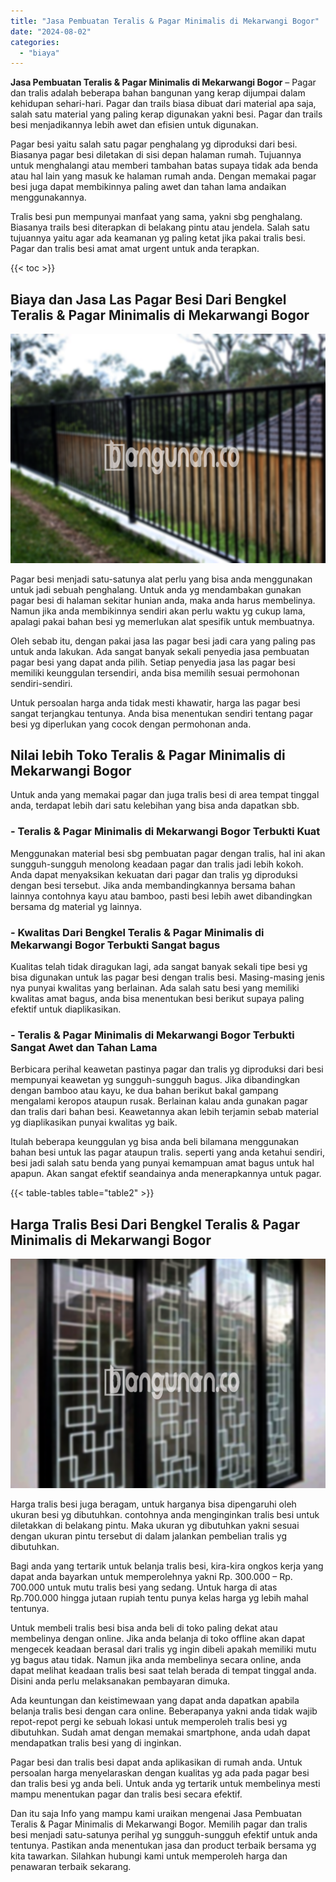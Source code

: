 ```yaml
---
title: "Jasa Pembuatan Teralis & Pagar Minimalis di Mekarwangi Bogor"
date: "2024-08-02"
categories: 
  - "biaya"
---
```


**Jasa Pembuatan Teralis & Pagar Minimalis di Mekarwangi Bogor** – Pagar dan tralis adalah beberapa bahan bangunan yang kerap dijumpai dalam kehidupan sehari-hari. Pagar dan trails biasa dibuat dari material apa saja, salah satu material yang paling kerap digunakan yakni besi. Pagar dan trails besi menjadikannya lebih awet dan efisien untuk digunakan.

Pagar besi yaitu salah satu pagar penghalang yg diproduksi dari besi. Biasanya pagar besi diletakan di sisi depan halaman rumah. Tujuannya untuk menghalangi atau memberi tambahan batas supaya tidak ada benda atau hal lain yang masuk ke halaman rumah anda. Dengan memakai pagar besi juga dapat membikinnya paling awet dan tahan lama andaikan menggunakannya.

Tralis besi pun mempunyai manfaat yang sama, yakni sbg penghalang. Biasanya trails besi diterapkan di belakang pintu atau jendela. Salah satu tujuannya yaitu agar ada keamanan yg paling ketat jika pakai tralis besi. Pagar dan tralis besi amat amat urgent untuk anda terapkan.

{{< toc >}}

## Biaya dan Jasa Las Pagar Besi Dari Bengkel Teralis & Pagar Minimalis di Mekarwangi Bogor

![Jasa Pembuatan Teralis & Pagar Minimalis di Mekarwangi Bogor](/images/pagar-minimalis-murah-63.png)

Pagar besi menjadi satu-satunya alat perlu yang bisa anda menggunakan untuk jadi sebuah penghalang. Untuk anda yg mendambakan gunakan pagar besi di halaman sekitar hunian anda, maka anda harus membelinya. Namun jika anda membikinnya sendiri akan perlu waktu yg cukup lama, apalagi pakai bahan besi yg memerlukan alat spesifik untuk membuatnya.

Oleh sebab itu, dengan pakai jasa las pagar besi jadi cara yang paling pas untuk anda lakukan. Ada sangat banyak sekali penyedia jasa pembuatan pagar besi yang dapat anda pilih. Setiap penyedia jasa las pagar besi memiliki keunggulan tersendiri, anda bisa memilih sesuai permohonan sendiri-sendiri.

Untuk persoalan harga anda tidak mesti khawatir, harga las pagar besi sangat terjangkau tentunya. Anda bisa menentukan sendiri tentang pagar besi yg diperlukan yang cocok dengan permohonan anda.

## Nilai lebih Toko Teralis & Pagar Minimalis di Mekarwangi Bogor

Untuk anda yang memakai pagar dan juga tralis besi di area tempat tinggal anda, terdapat lebih dari satu kelebihan yang bisa anda dapatkan sbb.

### \- Teralis & Pagar Minimalis di Mekarwangi Bogor Terbukti Kuat

Menggunakan material besi sbg pembuatan pagar dengan tralis, hal ini akan sungguh-sungguh menolong keadaan pagar dan tralis jadi lebih kokoh. Anda dapat menyaksikan kekuatan dari pagar dan tralis yg diproduksi dengan besi tersebut. Jika anda membandingkannya bersama bahan lainnya contohnya kayu atau bamboo, pasti besi lebih awet dibandingkan bersama dg material yg lainnya.

### \- Kwalitas Dari Bengkel Teralis & Pagar Minimalis di Mekarwangi Bogor Terbukti Sangat bagus

Kualitas telah tidak diragukan lagi, ada sangat banyak sekali tipe besi yg bisa digunakan untuk las pagar besi dengan tralis besi. Masing-masing jenis nya punyai kwalitas yang berlainan. Ada salah satu besi yang memiliki kwalitas amat bagus, anda bisa menentukan besi berikut supaya paling efektif untuk diaplikasikan.

### \- Teralis & Pagar Minimalis di Mekarwangi Bogor Terbukti Sangat Awet dan Tahan Lama

Berbicara perihal keawetan pastinya pagar dan tralis yg diproduksi dari besi mempunyai keawetan yg sungguh-sungguh bagus. Jika dibandingkan dengan bamboo atau kayu, ke dua bahan berikut bakal gampang mengalami keropos ataupun rusak. Berlainan kalau anda gunakan pagar dan tralis dari bahan besi. Keawetannya akan lebih terjamin sebab material yg diaplikasikan punyai kwalitas yg baik.

Itulah beberapa keunggulan yg bisa anda beli bilamana menggunakan bahan besi untuk las pagar ataupun tralis. seperti yang anda ketahui sendiri, besi jadi salah satu benda yang punyai kemampuan amat bagus untuk hal apapun. Akan sangat efektif seandainya anda menerapkannya untuk pagar.

{{< table-tables table="table2" >}}

## Harga Tralis Besi Dari Bengkel Teralis & Pagar Minimalis di Mekarwangi Bogor

![Jasa Pembuatan Teralis & Pagar Minimalis di Mekarwangi Bogor](/images/teralis-minimalis-murah-02.png)

Harga tralis besi juga beragam, untuk harganya bisa dipengaruhi oleh ukuran besi yg dibutuhkan. contohnya anda menginginkan tralis besi untuk diletakkan di belakang pintu. Maka ukuran yg dibutuhkan yakni sesuai dengan ukuran pintu tersebut di dalam jalankan pembelian tralis yg dibutuhkan.

Bagi anda yang tertarik untuk belanja tralis besi, kira-kira ongkos kerja yang dapat anda bayarkan untuk memperolehnya yakni Rp. 300.000 – Rp. 700.000 untuk mutu tralis besi yang sedang. Untuk harga di atas Rp.700.000 hingga jutaan rupiah tentu punya kelas harga yg lebih mahal tentunya.

Untuk membeli tralis besi bisa anda beli di toko paling dekat atau membelinya dengan online. Jika anda belanja di toko offline akan dapat mengecek keadaan berasal dari tralis yg ingin dibeli apakah memiliki mutu yg bagus atau tidak. Namun jika anda membelinya secara online, anda dapat melihat keadaan tralis besi saat telah berada di tempat tinggal anda. Disini anda perlu melaksanakan pembayaran dimuka.

Ada keuntungan dan keistimewaan yang dapat anda dapatkan apabila belanja tralis besi dengan cara online. Beberapanya yakni anda tidak wajib repot-repot pergi ke sebuah lokasi untuk memperoleh tralis besi yg dibutuhkan. Sudah amat dengan memakai smartphone, anda udah dapat mendapatkan tralis besi yang di inginkan.

Pagar besi dan tralis besi dapat anda aplikasikan di rumah anda. Untuk persoalan harga menyelaraskan dengan kualitas yg ada pada pagar besi dan tralis besi yg anda beli. Untuk anda yg tertarik untuk membelinya mesti mampu menentukan pagar dan tralis besi secara efektif.

Dan itu saja Info yang mampu kami uraikan mengenai Jasa Pembuatan Teralis & Pagar Minimalis di Mekarwangi Bogor. Memilih pagar dan tralis besi menjadi satu-satunya perihal yg sungguh-sungguh efektif untuk anda tentunya. Pastikan anda menentukan jasa dan product terbaik bersama yg kita tawarkan. Silahkan hubungi kami untuk memperoleh harga dan penawaran terbaik sekarang.
